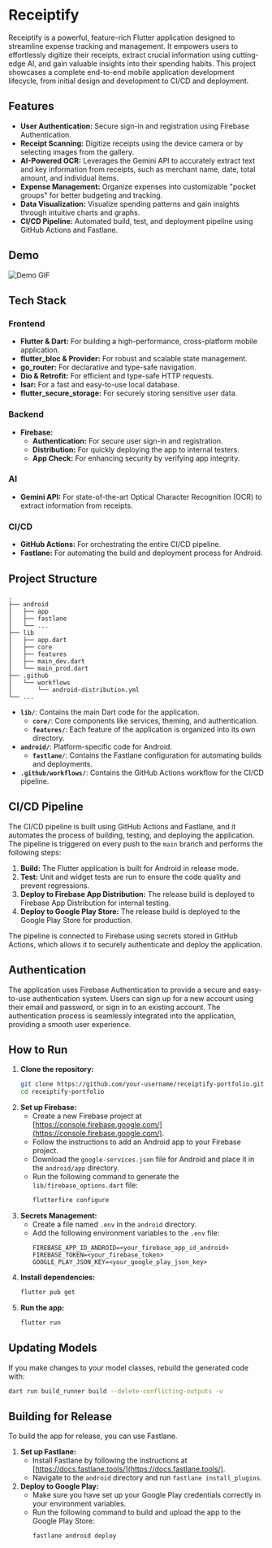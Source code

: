 # Receiptify

Receiptify is a powerful, feature-rich Flutter application designed to streamline expense tracking and management. It empowers users to effortlessly digitize their receipts, extract crucial information using cutting-edge AI, and gain valuable insights into their spending habits. This project showcases a complete end-to-end mobile application development lifecycle, from initial design and development to CI/CD and deployment.

## Features

- **User Authentication:** Secure sign-in and registration using Firebase Authentication.
- **Receipt Scanning:** Digitize receipts using the device camera or by selecting images from the gallery.
- **AI-Powered OCR:** Leverages the Gemini API to accurately extract text and key information from receipts, such as merchant name, date, total amount, and individual items.
- **Expense Management:** Organize expenses into customizable "pocket groups" for better budgeting and tracking.
- **Data Visualization:** Visualize spending patterns and gain insights through intuitive charts and graphs.
- **CI/CD Pipeline:** Automated build, test, and deployment pipeline using GitHub Actions and Fastlane.

## Demo

![Demo GIF](path/to/your/demo.gif)

## Tech Stack

### Frontend

- **Flutter & Dart:** For building a high-performance, cross-platform mobile application.
- **flutter_bloc & Provider:** For robust and scalable state management.
- **go_router:** For declarative and type-safe navigation.
- **Dio & Retrofit:** For efficient and type-safe HTTP requests.
- **Isar:** For a fast and easy-to-use local database.
- **flutter_secure_storage:** For securely storing sensitive user data.

### Backend

- **Firebase:**
    - **Authentication:** For secure user sign-in and registration.
    - **Distribution:** For quickly deploying the app to internal testers.
    - **App Check:** For enhancing security by verifying app integrity.

### AI

- **Gemini API:** For state-of-the-art Optical Character Recognition (OCR) to extract information from receipts.

### CI/CD

- **GitHub Actions:** For orchestrating the entire CI/CD pipeline.
- **Fastlane:** For automating the build and deployment process for Android.

## Project Structure

```
.
├── android
│   ├── app
│   ├── fastlane
│   └── ...
├── lib
│   ├── app.dart
│   ├── core
│   ├── features
│   ├── main_dev.dart
│   └── main_prod.dart
├── .github
│   └── workflows
│       └── android-distribution.yml
└── ...
```

- **`lib/`**: Contains the main Dart code for the application.
  - **`core/`**: Core components like services, theming, and authentication.
  - **`features/`**: Each feature of the application is organized into its own directory.
- **`android/`**: Platform-specific code for Android.
  - **`fastlane/`**: Contains the Fastlane configuration for automating builds and deployments.
- **`.github/workflows/`**: Contains the GitHub Actions workflow for the CI/CD pipeline.

## CI/CD Pipeline

The CI/CD pipeline is built using GitHub Actions and Fastlane, and it automates the process of building, testing, and deploying the application. The pipeline is triggered on every push to the `main` branch and performs the following steps:

1.  **Build:** The Flutter application is built for Android in release mode.
2.  **Test:** Unit and widget tests are run to ensure the code quality and prevent regressions.
3.  **Deploy to Firebase App Distribution:** The release build is deployed to Firebase App Distribution for internal testing.
4.  **Deploy to Google Play Store:** The release build is deployed to the Google Play Store for production.

The pipeline is connected to Firebase using secrets stored in GitHub Actions, which allows it to securely authenticate and deploy the application.

## Authentication

The application uses Firebase Authentication to provide a secure and easy-to-use authentication system. Users can sign up for a new account using their email and password, or sign in to an existing account. The authentication process is seamlessly integrated into the application, providing a smooth user experience.

## How to Run

1. **Clone the repository:**
   ```sh
   git clone https://github.com/your-username/receiptify-portfolio.git
   cd receiptify-portfolio
   ```
2. **Set up Firebase:**
   - Create a new Firebase project at [https://console.firebase.google.com/](https://console.firebase.google.com/).
   - Follow the instructions to add an Android app to your Firebase project.
   - Download the `google-services.json` file for Android and place it in the `android/app` directory.
   - Run the following command to generate the `lib/firebase_options.dart` file:
        ```sh
        flutterfire configure
        ```
3. **Secrets Management:**
    - Create a file named `.env` in the `android` directory.
    - Add the following environment variables to the `.env` file:
        ```
        FIREBASE_APP_ID_ANDROID=<your_firebase_app_id_android>
        FIREBASE_TOKEN=<your_firebase_token>
        GOOGLE_PLAY_JSON_KEY=<your_google_play_json_key>
        ```
4. **Install dependencies:**
   ```sh
   flutter pub get
   ```
5. **Run the app:**
   ```sh
   flutter run
   ```

## Updating Models

If you make changes to your model classes, rebuild the generated code with:
```sh
dart run build_runner build --delete-conflicting-outputs -v
```

## Building for Release

To build the app for release, you can use Fastlane.

1. **Set up Fastlane:**
   - Install Fastlane by following the instructions at [https://docs.fastlane.tools/](https://docs.fastlane.tools/).
   - Navigate to the `android` directory and run `fastlane install_plugins`.
2. **Deploy to Google Play:**
   - Make sure you have set up your Google Play credentials correctly in your environment variables.
   - Run the following command to build and upload the app to the Google Play Store:
        ```sh
        fastlane android deploy
        ```
